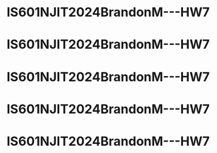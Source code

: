 # IS601NJIT2024BrandonM---HW7
# IS601NJIT2024BrandonM---HW7
# IS601NJIT2024BrandonM---HW7
# IS601NJIT2024BrandonM---HW7
# IS601NJIT2024BrandonM---HW7
